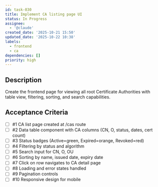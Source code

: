 ```yaml
---
id: task-030
title: Implement CA listing page UI
status: In Progress
assignee:
  - '@claude'
created_date: '2025-10-21 15:50'
updated_date: '2025-10-22 10:38'
labels:
  - frontend
  - ca
dependencies: []
priority: high
---
```


## Description

<!-- SECTION:DESCRIPTION:BEGIN -->
Create the frontend page for viewing all root Certificate Authorities with table view, filtering, sorting, and search capabilities.
<!-- SECTION:DESCRIPTION:END -->

## Acceptance Criteria
<!-- AC:BEGIN -->
- [ ] #1 CA list page created at /cas route
- [ ] #2 Data table component with CA columns (CN, O, status, dates, cert count)
- [ ] #3 Status badges (Active=green, Expired=orange, Revoked=red)
- [ ] #4 Filtering by status and algorithm
- [ ] #5 Search input for CN, O, OU
- [ ] #6 Sorting by name, issued date, expiry date
- [ ] #7 Click on row navigates to CA detail page
- [ ] #8 Loading and error states handled
- [ ] #9 Pagination controls
- [ ] #10 Responsive design for mobile
<!-- AC:END -->
